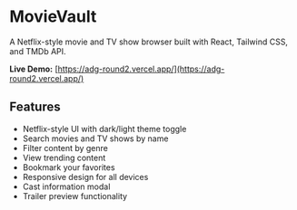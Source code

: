 # MovieVault

A Netflix-style movie and TV show browser built with React, Tailwind CSS, and TMDb API.

**Live Demo:** [https://adg-round2.vercel.app/](https://adg-round2.vercel.app/)

## Features

- Netflix-style UI with dark/light theme toggle
- Search movies and TV shows by name
- Filter content by genre
- View trending content
- Bookmark your favorites
- Responsive design for all devices
- Cast information modal
- Trailer preview functionality

